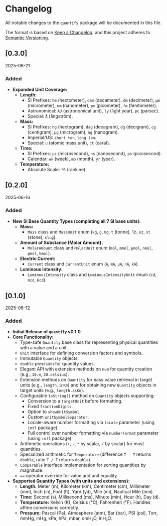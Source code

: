 # Changelog

All notable changes to the `quantify` package will be documented in this file.

The format is based on [Keep a Changelog](https://keepachangelog.com/en/1.0.0/),
and this project adheres to [Semantic Versioning](https://semver.org/spec/v2.0.0.html).

## [0.3.0]

2025-06-21

### Added

- **Expanded Unit Coverage:** 
  - **Length:**
    - SI Prefixes: `hm` (hectometer), `dam` (decameter), `dm` (decimeter), `μm` (micrometer), `nm` (nanometer), `pm` (picometer), `fm` (femtometer).
    - Astronomical: `AU` (astronomical unit), `ly` (light year), `pc` (parsec).
    - Special: `Å` (ångström).
  - **Mass:**
    - SI Prefixes: `hg` (hectogram), `dag` (decagram), `dg` (decigram), `cg` (centigram), `μg` (microgram), `ng` (nanogram).
    - Imperial/US: `short ton`, `long ton`.
    - Special: `u` (atomic mass unit), `ct` (carat).
  - **Time:**
    - SI Prefixes: `μs` (microsecond), `ns` (nanosecond), `ps` (picosecond).
    - Calendar: `wk` (week), `mo` (month), `yr` (year).
  - **Temperature:**
    - Absolute Scale: `°R` (rankine).

## [0.2.0]

2025-06-16

### Added

- **New SI Base Quantity Types (completing all 7 SI base units):**
  - **Mass:**
    - `Mass` class and `MassUnit` enum (`kg`, `g`, `mg`, `t` (tonne), `lb`, `oz`, `st` (stone), `slug`).
  - **Amount of Substance (Molar Amount):**
    - `MolarAmount` class and `MolarUnit` enum (`mol`, `mmol`, `µmol`, `nmol`, `pmol`, `kmol`).
  - **Electric Current:**
    - `Current` class and `CurrentUnit` enum (`A`, `mA`, `µA`, `nA`, `kA`).
  - **Luminous Intensity:**
    - `LuminousIntensity` class and `LuminousIntensityUnit` enum (`cd`, `mcd`, `kcd`).

## [0.1.0]

2025-06-12

### Added

- **Initial Release of `quantify` v0.1.0**
- **Core Functionality:**
  - Type-safe `Quantity` base class for representing physical quantities with a value and a unit.
  - `Unit` interface for defining conversion factors and symbols.
  - Immutable `Quantity` objects.
  - `double` precision for quantity values.
  - Elegant API with extension methods on `num` for quantity creation (e.g., `10.m`, `20.celsius`).
  - Extension methods on `Quantity` for easy value retrieval in target units (e.g., `length.inKm`) and for obtaining new `Quantity` objects in target units (e.g., `length.asKm`).
  - Configurable `toString()` method on `Quantity` objects supporting:
    - Conversion to a `targetUnit` before formatting.
    - Fixed `fractionDigits`.
    - Option to `showUnitSymbol`.
    - Custom `unitSymbolSeparator`.
    - Locale-aware number formatting via `locale` parameter (using `intl` package).
    - Full control over number formatting via `numberFormat` parameter (using `intl` package).
  - Arithmetic operations (`+`, `-`, `*` by scalar, `/` by scalar) for most quantities.
  - Specialized arithmetic for `Temperature` (difference `T - T` returns `double`, ratio `T / T` returns `double`).
  - `Comparable` interface implementation for sorting quantities by magnitude.
  - `==` operator override for value and unit equality.
- **Supported Quantity Types (with units and extensions):**
  - **Length:** Meter (m), Kilometer (km), Centimeter (cm), Millimeter (mm), Inch (in), Foot (ft), Yard (yd), Mile (mi), Nautical Mile (nmi).
  - **Time:** Second (s), Millisecond (ms), Minute (min), Hour (h), Day (d).
  - **Temperature:** Kelvin (K), Celsius (°C), Fahrenheit (°F). Handles affine conversions correctly.
  - **Pressure:** Pascal (Pa), Atmosphere (atm), Bar (bar), PSI (psi), Torr, mmHg, inHg, kPa, hPa, mbar, cmH₂O, inH₂O.
